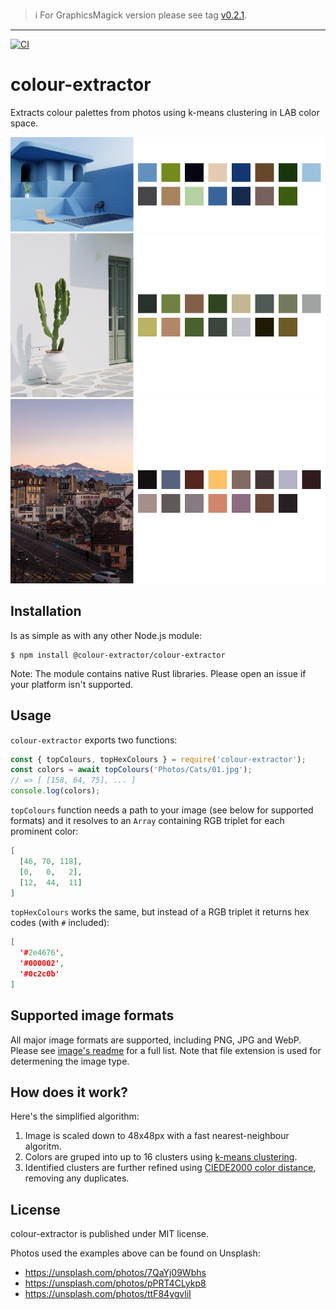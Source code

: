 > ℹ️ For GraphicsMagick version please see tag [v0.2.1](https://github.com/josip/node-colour-extractor/tree/v0.2.1).

---

[![CI](https://github.com/josip/node-colour-extractor/actions/workflows/CI.yml/badge.svg)](https://github.com/josip/node-colour-extractor/actions/workflows/CI.yml)

# colour-extractor

Extracts colour palettes from photos using k-means clustering in LAB color space.

![sample 1](./samples/sample1.png)
![sample 2](./samples/sample2.png)
![sample 3](./samples/sample3.png)

## Installation

Is as simple as with any other Node.js module:

    $ npm install @colour-extractor/colour-extractor

Note: The module contains native Rust libraries. Please open an issue if your platform isn't supported.

## Usage

`colour-extractor` exports two functions:

```js
const { topColours, topHexColours } = require('colour-extractor');
const colors = await topColours('Photos/Cats/01.jpg');
// => [ [158, 64, 75], ... ]
console.log(colors);
```

`topColours` function needs a path to your image (see below for supported formats) and it resolves to an `Array` containing RGB triplet for each prominent color:

```json
[
  [46, 70, 118],
  [0,   0,   2],
  [12,  44,  11]
]
```

`topHexColours` works the same, but instead of a RGB triplet it returns hex codes (with `#` included):

```json
[
  '#2e4676',
  '#000002',
  '#0c2c0b'
]
```

## Supported image formats

All major image formats are supported, including PNG, JPG and WebP. Please see [image's readme](https://github.com/image-rs/image/blob/master/README.md#supported-image-formats) for a full list. Note that file extension is used for determening the image type.

## How does it work?

Here's the simplified algorithm:

1. Image is scaled down to 48x48px with a fast nearest-neighbour algoritm.
2. Colors are gruped into up to 16 clusters using [k-means clustering](https://en.wikipedia.org/wiki/K-means_clustering).
3. Identified clusters are further refined using [CIEDE2000 color distance](https://en.wikipedia.org/wiki/Color_difference#CIEDE2000), removing any duplicates.

## License

colour-extractor is published under MIT license.

Photos used the examples above can be found on Unsplash:

  * https://unsplash.com/photos/7QaYj09Wbhs
  * https://unsplash.com/photos/pPRT4CLykp8
  * https://unsplash.com/photos/ttF84ygvliI
